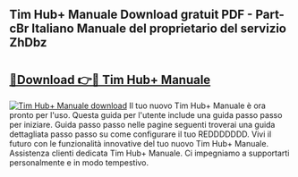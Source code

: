 ## Tim Hub+ Manuale Download gratuit PDF - Part-cBr Italiano Manuale del proprietario del servizio ZhDbz

# <h2><a href="http://dfcjh0.blite.top/?on=Tim+Hub%2b+Manuale">🔗Download 👉🔴 Tim Hub+ Manuale</a></h2>

[![Tim Hub+ Manuale download](https://i.imgur.com/lujVjoI.png)](http://dfcjh0.blite.top/?on=Tim+Hub%2b+Manuale)
Il tuo nuovo Tim Hub+ Manuale è ora pronto per l'uso. Questa guida per l'utente include una guida passo passo per iniziare. Guida passo passo nelle pagine seguenti troverai una guida dettagliata passo passo su come configurare il tuo REDDDDDDD. Vivi il futuro con le funzionalità innovative del tuo nuovo Tim Hub+ Manuale. Assistenza clienti dedicata Tim Hub+ Manuale. Ci impegniamo a supportarti personalmente e in modo tempestivo.
